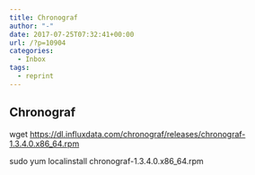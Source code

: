 ```yaml
---
title: Chronograf
author: "-"
date: 2017-07-25T07:32:41+00:00
url: /?p=10904
categories:
  - Inbox
tags:
  - reprint
---
```

## Chronograf
wget https://dl.influxdata.com/chronograf/releases/chronograf-1.3.4.0.x86_64.rpm
  
sudo yum localinstall chronograf-1.3.4.0.x86_64.rpm